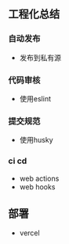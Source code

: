 ## 工程化总结
### 自动发布
  - 发布到私有源
###  代码审核
  - 使用eslint

### 提交规范
  - 使用husky

### ci cd  
  - web actions   
  - web hooks

## 部署 
  - vercel